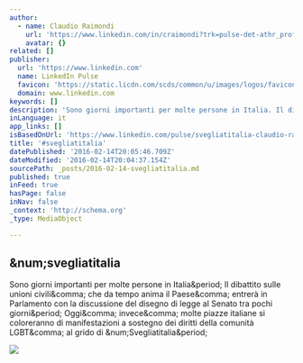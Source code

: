 ```yaml
---
author:
  - name: Claudio Raimondi
    url: 'https://www.linkedin.com/in/craimondi?trk=pulse-det-athr_prof-art_hdr'
    avatar: {}
related: []
publisher:
  url: 'https://www.linkedin.com'
  name: LinkedIn Pulse
  favicon: 'https://static.licdn.com/scds/common/u/images/logos/favicons/v1/favicon.ico'
  domain: www.linkedin.com
keywords: []
description: 'Sono giorni importanti per molte persone in Italia. Il dibattito sulle unioni civili, che da tempo anima il Paese, entrerà in Parlamento con la discussione del disegno di legge al Senato tra pochi giorni. Oggi, invece, molte piazze italiane si coloreranno di manifestazioni a sostegno dei diritti della comunità LGBT, al grido di #Svegliatitalia.'
inLanguage: it
app_links: []
isBasedOnUrl: 'https://www.linkedin.com/pulse/svegliatitalia-claudio-raimondi?trk=mp-author-card'
title: '#svegliatitalia'
datePublished: '2016-02-14T20:05:46.709Z'
dateModified: '2016-02-14T20:04:37.154Z'
sourcePath: _posts/2016-02-14-svegliatitalia.md
published: true
inFeed: true
hasPage: false
inNav: false
_context: 'http://schema.org'
_type: MediaObject

---
```

<article style=""><h1>&amp;num;svegliatitalia</h1><p>Sono giorni importanti per molte persone in Italia&amp;period; Il dibattito sulle unioni civili&amp;comma; che da tempo anima il Paese&amp;comma; entrerà in Parlamento con la discussione del disegno di legge al Senato tra pochi giorni&amp;period; Oggi&amp;comma; invece&amp;comma; molte piazze italiane si coloreranno di manifestazioni a sostegno dei diritti della comunità LGBT&amp;comma; al grido di &amp;num;Svegliatitalia&amp;period;</p><img src="https://media.licdn.com/mpr/mpr/AAEAAQAAAAAAAAVcAAAAJGJkYWI0MTAwLTk1ZWEtNGFjNi04MjI4LTliMTExNTI0M2YzYQ.png" /></article>